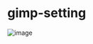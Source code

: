 # gimp-setting

![image](https://user-images.githubusercontent.com/1501327/188063235-a3ea63c9-f89a-4866-9a28-d236296d9ae9.png)
